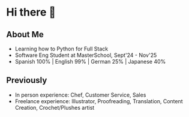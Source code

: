 # Hi there 👋

<!--
**VeronicaLobos/VeronicaLobos** is a ✨ _special_ ✨ repository because its `README.md` (this file) appears on your GitHub profile.
-->

## About Me
- Learning how to Python for Full Stack
- Software Eng Student at MasterSchool, Sept'24 - Nov'25
- Spanish 100% | English 99% | German 25% | Japanese 40%

## Previously
- In person experience: Chef, Customer Service, Sales
- Freelance experience: Illustrator, Proofreading, Translation, Content Creation, Crochet/Plushes artist

